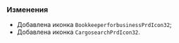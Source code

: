 ### Изменения

- Добавлена иконка `BookkeeperforbusinessPrdIcon32`;
- Добавлена иконка `CargosearchPrdIcon32`.
